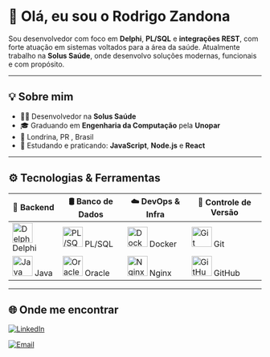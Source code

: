 # 👋 Olá, eu sou o Rodrigo Zandona

Sou desenvolvedor com foco em **Delphi**, **PL/SQL** e **integrações REST**, com forte atuação em sistemas voltados para a área da saúde. Atualmente trabalho na **Solus Saúde**, onde desenvolvo soluções modernas, funcionais e com propósito.

---

## 💡 Sobre mim

- 👨‍💻 Desenvolvedor na **Solus Saúde**
- 🎓 Graduando em **Engenharia da Computação** pela **Unopar**
- 📍 Londrina, PR , Brasil
- 💬 Estudando e praticando: **JavaScript**, **Node.js** e **React** 

---


## ⚙️ Tecnologias & Ferramentas

| 🔧 Backend        | 🛢 Banco de Dados  | ☁️ DevOps & Infra     | 🔄 Controle de Versão |
|------------------|-------------------|------------------------|------------------------|
| <img src="https://img.icons8.com/color/48/000000/delphi.png" width="40" title="Delphi"/> Delphi | <img src="https://img.icons8.com/color/48/000000/plsql.png" width="40" title="PL/SQL"/> PL/SQL | <img src="https://cdn.jsdelivr.net/gh/devicons/devicon/icons/docker/docker-original.svg" width="40" title="Docker"/> Docker | <img src="https://cdn.jsdelivr.net/gh/devicons/devicon/icons/git/git-original.svg" width="40" title="Git"/> Git |
| <img src="https://cdn.jsdelivr.net/gh/devicons/devicon/icons/java/java-original.svg" width="40" title="Java"/> Java | <img src="https://cdn.jsdelivr.net/gh/devicons/devicon/icons/oracle/oracle-original.svg" width="40" title="Oracle"/> Oracle | <img src="https://cdn.jsdelivr.net/gh/devicons/devicon/icons/nginx/nginx-original.svg" width="40" title="Nginx"/> Nginx | <img src="https://cdn.jsdelivr.net/gh/devicons/devicon/icons/github/github-original.svg" width="40" title="GitHub"/> GitHub |


---

## 🌐 Onde me encontrar

[![LinkedIn](https://img.shields.io/badge/-LinkedIn-0A66C2?style=for-the-badge&logo=linkedin&logoColor=white)](https://www.linkedin.com/in/rodrigo-zandona-3a723811a)

[![Email](https://img.shields.io/badge/Gmail-Email-red?logo=gmail&logoColor=white)](mailto:rodrigo.zandona97@gmail.com)



